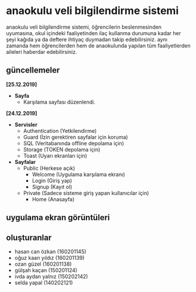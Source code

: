 # anaokulu veli bilgilendirme sistemi
anaokulu veli bilgilendirme sistemi, öğrencilerin beslenmesinden uyumasına, okul içindeki faaliyetinden ilaç kullanma durumuna kadar her şeyi kağıda ya da deftere ihtiyaç duymadan takip edebilirsiniz. aynı zamanda hem öğrencilerden hem de anaokulunda yapılan tüm faaliyetlerden aileleri haberdar edebilirsiniz.

## güncellemeler
**[25.12.2019]**
- **Sayfa**
    - Karşılama sayfası düzenlendi.

**[24.12.2019]**
- **Servisler**
    - Authentication (Yetkilendirme)
    - Guard (İzin gerektiren sayfalar için koruma)
    - SQL (Veritabanında offline depolama için)
    - Storage (TOKEN depolama için)
    - Toast (Uyarı ekranları için)
- **Sayfalar**
    - Public (Herkese açık)
        - Welcome (Uygulama karşılama ekranı)
        - Login (Giriş yap)
        - Signup (Kayıt ol)
    - Private (Sadece sisteme giriş yapan kullanıcılar için)
        - Home (Anasayfa)

## uygulama ekran görüntüleri

## oluşturanlar
- hasan can özkan (160201145)
- oğuz kaan yıldız (160201139)
- ozan güzel (160201138)
- gülşah kaçan (150201124)
- ivda aydan yalnız (150202142)
- selda yapal (140202121)

